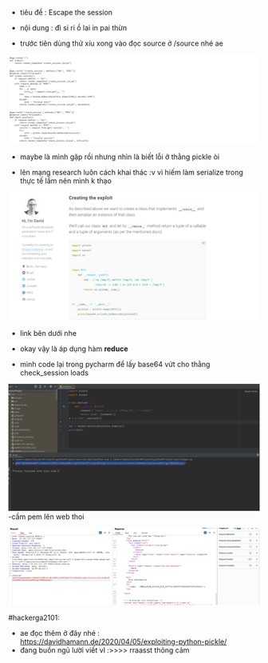 - tiêu đề : Escape the session
- nội dung : đì si ri ồ lai in pai thừn

- trước tiên dùng thử xíu xong vào đọc source ở /source nhé ae 

![Alt text](<../image/52.1.png>)

- maybe là mình gặp rồi nhưng nhìn là biết lỗi ở thằng pickle òi 

- lên mạng research luôn cách khai thác :v vì hiếm làm serialize trong thực tế lắm nên mình k thạo 

![Alt text](<../image/52.2.png>)
- link bên dưới nhe

- okay vậy là áp dụng hàm __reduce__ 
- mình code lại trong pycharm để lấy base64 vứt cho thằng check_session loads 


![Alt text](<../image/52.3.png>)
-cầm pem lên web thoi 

![Alt text](<../image/52.4.png>)

#hackerga2101: 
- ae đọc thêm ở đây nhé : https://davidhamann.de/2020/04/05/exploiting-python-pickle/
- đang buồn ngủ lười viết vl :>>>> rraasst thông cảm 